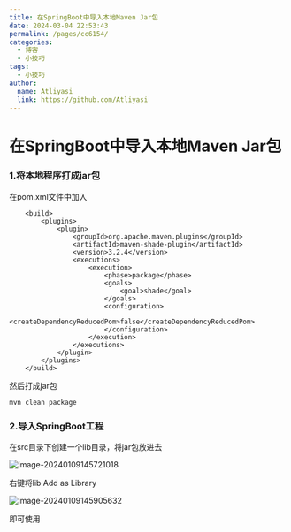 ```yaml
---
title: 在SpringBoot中导入本地Maven Jar包
date: 2024-03-04 22:53:43
permalink: /pages/cc6154/
categories:
  - 博客
  - 小技巧
tags:
  - 小技巧
author: 
  name: Atliyasi
  link: https://github.com/Atliyasi
---
```

# 在SpringBoot中导入本地Maven Jar包

### 1.将本地程序打成jar包

在pom.xml文件中加入

```shell
    <build>
        <plugins>
            <plugin>
                <groupId>org.apache.maven.plugins</groupId>
                <artifactId>maven-shade-plugin</artifactId>
                <version>3.2.4</version>
                <executions>
                    <execution>
                        <phase>package</phase>
                        <goals>
                            <goal>shade</goal>
                        </goals>
                        <configuration>
                            <createDependencyReducedPom>false</createDependencyReducedPom>
                        </configuration>
                    </execution>
                </executions>
            </plugin>
        </plugins>
    </build>
```

然后打成jar包

```shell
mvn clean package
```

### 2.导入SpringBoot工程

在src目录下创建一个lib目录，将jar包放进去

![image-20240109145721018](C:\Users\86158\AppData\Roaming\Typora\typora-user-images\image-20240109145721018.png)

右键将lib Add as Library

![image-20240109145905632](C:\Users\86158\AppData\Roaming\Typora\typora-user-images\image-20240109145905632.png)

即可使用

